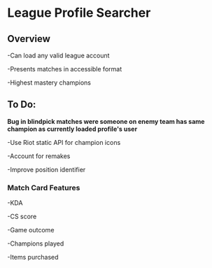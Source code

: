 # League Profile Searcher
## Overview
-Can load any valid league account

-Presents matches in accessible format

-Highest mastery champions

## To Do:
**Bug in blindpick matches were someone on enemy team has same champion as currently loaded profile's user**

-Use Riot static API for champion icons

-Account for remakes

-Improve position identifier

### Match Card Features
-KDA

-CS score

-Game outcome

-Champions played

-Items purchased
